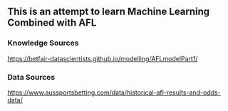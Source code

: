 ## This is an attempt to learn Machine Learning Combined with AFL

### Knowledge Sources
https://betfair-datascientists.github.io/modelling/AFLmodelPart1/

### Data Sources
https://www.aussportsbetting.com/data/historical-afl-results-and-odds-data/